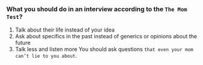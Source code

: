 
### What you should do in an interview according to the `The Mom Test`?
1) Talk about their life instead of your idea
2) Ask about specifics in the past instead of generics or opinions about the future
3) Talk less and listen more
You should ask questions `that even your mom can’t lie to you about`.

